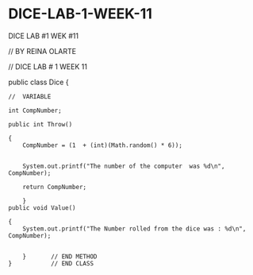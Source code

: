 DICE-LAB-1-WEEK-11
==================

DICE LAB #1 WEK #11  


// BY REINA OLARTE

// DICE LAB # 1   WEEK 11


public class Dice
{
	
	//  VARIABLE
	
	int CompNumber;	
	
	public int Throw()	
	
	{				
		CompNumber = (1	 + (int)(Math.random() * 6));	
		
		
		System.out.printf("The number of the computer  was %d\n", CompNumber);	
		
		return CompNumber;	
		
		}	
	public void Value()	
	
	{		
		System.out.printf("The Number rolled from the dice was : %d\n", CompNumber);	
		
		
		}		// END METHOD
	}			// END CLASS
